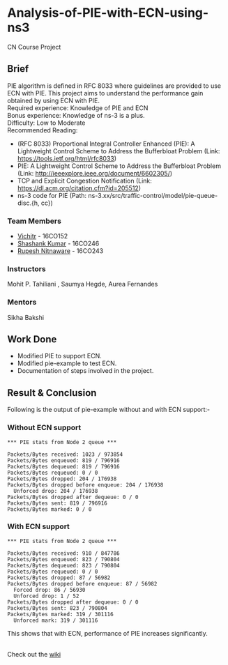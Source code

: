 # Analysis-of-PIE-with-ECN-using-ns3
CN Course Project 

## Brief
PIE algorithm is defined in RFC 8033 where guidelines are provided to use ECN with
PIE. This project aims to understand the performance gain obtained by using ECN with PIE.<br>
Required experience: Knowledge of PIE and ECN<br>
Bonus experience: Knowledge of ns-3 is a plus.<br>
Difficulty: Low to Moderate<br>
Recommended Reading:
- (RFC 8033) Proportional Integral Controller Enhanced (PIE): A Lightweight Control
Scheme to Address the Bufferbloat Problem (Link: https://tools.ietf.org/html/rfc8033)
- PIE: A Lightweight Control Scheme to Address the Bufferbloat Problem (Link:
http://ieeexplore.ieee.org/document/6602305/)
- TCP and Explicit Congestion Notification (Link: https://dl.acm.org/citation.cfm?id=205512)
- ns-3 code for PIE (Path: ns-3.xx/src/traffic-control/model/pie-queue-disc.{h, cc})

### Team Members
- [Vichitr](https://github.com/vichitr) - 16CO152
- [Shashank Kumar](https://github.com/skumrao) - 16CO246
- [Rupesh Nitnaware](https://github.com/Iamrupesh) - 16CO243

### Instructors
Mohit P. Tahiliani , Saumya Hegde, Aurea Fernandes

### Mentors
Sikha Bakshi

## Work Done
- Modified PIE to support ECN.
- Modified pie-example to test ECN.
- Documentation of steps involved in the project.

## Result & Conclusion
Following is the output of pie-example without and with ECN support:-
### Without ECN support
```
*** PIE stats from Node 2 queue ***

Packets/Bytes received: 1023 / 973854
Packets/Bytes enqueued: 819 / 796916
Packets/Bytes dequeued: 819 / 796916
Packets/Bytes requeued: 0 / 0
Packets/Bytes dropped: 204 / 176938
Packets/Bytes dropped before enqueue: 204 / 176938
  Unforced drop: 204 / 176938
Packets/Bytes dropped after dequeue: 0 / 0
Packets/Bytes sent: 819 / 796916
Packets/Bytes marked: 0 / 0
```
### With ECN support
```
*** PIE stats from Node 2 queue ***

Packets/Bytes received: 910 / 847786
Packets/Bytes enqueued: 823 / 790804
Packets/Bytes dequeued: 823 / 790804
Packets/Bytes requeued: 0 / 0
Packets/Bytes dropped: 87 / 56982
Packets/Bytes dropped before enqueue: 87 / 56982
  Forced drop: 86 / 56930
  Unforced drop: 1 / 52
Packets/Bytes dropped after dequeue: 0 / 0
Packets/Bytes sent: 823 / 790804
Packets/Bytes marked: 319 / 301116
  Unforced mark: 319 / 301116
```
This shows that with ECN, performance of PIE increases significantly. 
<br><br>
    
Check out the [wiki](https://github.com/vichitr/Analysis-of-PIE-with-ECN-using-ns3/wiki)
